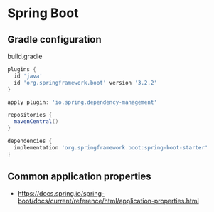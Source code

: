 # Spring Boot

## Gradle configuration

build.gradle
```groovy
plugins {
  id 'java'
  id 'org.springframework.boot' version '3.2.2'
}

apply plugin: 'io.spring.dependency-management'

repositories {
  mavenCentral()
}

dependencies {
  implementation 'org.springframework.boot:spring-boot-starter'
}
```

## Common application properties

- https://docs.spring.io/spring-boot/docs/current/reference/html/application-properties.html

